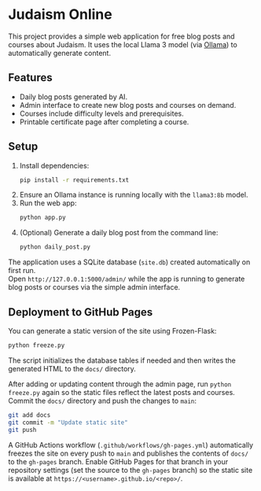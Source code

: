# Judaism Online

This project provides a simple web application for free blog posts and courses about Judaism.
It uses the local Llama 3 model (via [Ollama](https://github.com/ollama/ollama)) to automatically generate content.

## Features

- Daily blog posts generated by AI.
- Admin interface to create new blog posts and courses on demand.
- Courses include difficulty levels and prerequisites.
- Printable certificate page after completing a course.

## Setup

1. Install dependencies:
   ```bash
   pip install -r requirements.txt
   ```
2. Ensure an Ollama instance is running locally with the `llama3:8b` model.
3. Run the web app:
   ```bash
   python app.py
   ```
4. (Optional) Generate a daily blog post from the command line:
   ```bash
   python daily_post.py
   ```

The application uses a SQLite database (`site.db`) created automatically on first run.  
Open `http://127.0.0.1:5000/admin/` while the app is running to generate blog posts or
courses via the simple admin interface.

## Deployment to GitHub Pages

You can generate a static version of the site using Frozen-Flask:

```bash
python freeze.py
```

The script initializes the database tables if needed and then writes the
generated HTML to the `docs/` directory.

After adding or updating content through the admin page, run `python freeze.py`
again so the static files reflect the latest posts and courses. Commit the
`docs/` directory and push the changes to `main`:

```bash
git add docs
git commit -m "Update static site"
git push
```

A GitHub Actions workflow (`.github/workflows/gh-pages.yml`) automatically
freezes the site on every push to `main` and publishes the contents of `docs/`
to the `gh-pages` branch. Enable GitHub Pages for that branch in your repository
settings (set the source to the `gh-pages` branch) so the static site is
available at `https://<username>.github.io/<repo>/`.
